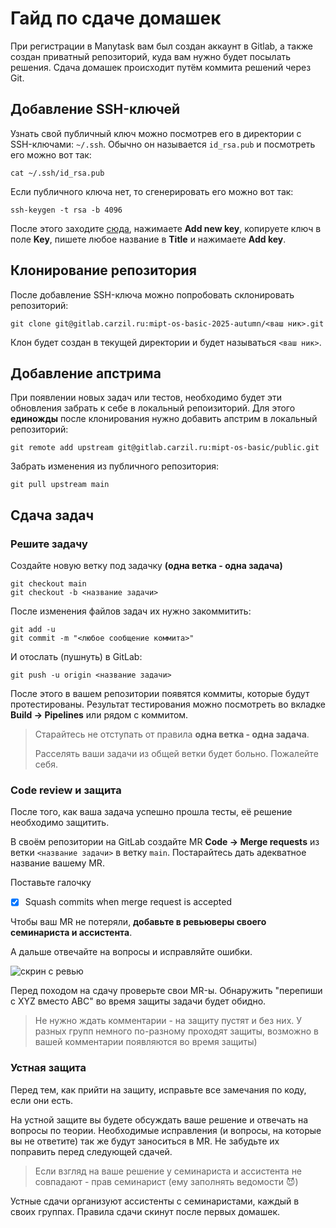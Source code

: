 # Гайд по сдаче домашек

При регистрации в Manytask вам был создан аккаунт в Gitlab, а также создан приватный репозиторий, куда вам нужно будет посылать решения. Сдача домашек происходит путём коммита решений через Git.

## Добавление SSH-ключей
Узнать свой публичный ключ можно посмотрев его в директории с SSH-ключами: `~/.ssh`. Обычно он называется `id_rsa.pub` и посмотреть его можно вот так:
```
cat ~/.ssh/id_rsa.pub
```
Если публичного ключа нет, то сгенерировать его можно вот так:
```
ssh-keygen -t rsa -b 4096
```
После этого заходите [сюда](https://gitlab.carzil.ru/-/profile/keys), нажимаете **Add new key**, копируете ключ в поле **Key**, пишете любое название в **Title** и нажимаете **Add key**.

## Клонирование репозитория
После добавление SSH-ключа можно попробовать склонировать репозиторий:
```
git clone git@gitlab.carzil.ru:mipt-os-basic-2025-autumn/<ваш ник>.git
```
Клон будет создан в текущей директории и будет называться `<ваш ник>`.

## Добавление апстрима
При появлении новых задач или тестов, необходимо будет эти обновления забрать к себе в локальный репоизиторий. Для этого **единожды** после клонирования нужно добавить апстрим в локальный репозиторий:
```
git remote add upstream git@gitlab.carzil.ru:mipt-os-basic/public.git
```
Забрать изменения из публичного репозитория:
```
git pull upstream main
```

## Сдача задач
### Решите задачу
Создайте новую ветку под задачку **(одна ветка - одна задача)**
```
git checkout main
git checkout -b <название задачи>
```

После изменения файлов задач их нужно закоммитить:
```
git add -u
git commit -m "<любое сообщение коммита>"
```

И отослать (пушнуть) в GitLab:
```
git push -u origin <название задачи>
```
После этого в вашем репозитории появятся коммиты, которые будут протестированы. Результат тестирования можно посмотреть во вкладке **Build → Pipelines** или рядом с коммитом.

> Старайтесь не отступать от правила **одна ветка - одна задача**.
> 
> Расселять ваши задачи из общей ветки будет больно. Пожалейте себя.

### Code review и защита
После того, как ваша задача успешно прошла тесты, её решение необходимо защитить.

В своём репозитории на GitLab создайте MR **Code → Merge requests** из ветки `<название задачи>` в ветку `main`.
Постарайтесь дать адекватное название вашему MR.

Поставьте галочку
- [x] Squash commits when merge request is accepted

Чтобы ваш MR не потеряли, **добавьте в ревьюверы своего семинариста и ассистента**.

А дальше отвечайте на вопросы и исправляйте ошибки.

![скрин с ревью](./review-example.png)

Перед походом на сдачу проверьте свои MR-ы.
Обнаружить "перепиши с XYZ вместо ABC" во время защиты задачи будет обидно.

> Не нужно ждать комментарии - на защиту пустят и без них.
> У разных групп немного по-разному проходят защиты, возможно в вашей комментарии
> появляются во время защиты)

### Устная защита
Перед тем, как прийти на защиту, исправьте все замечания по коду, если они есть.

На устной защите вы будете обсуждать ваше решение и отвечать на вопросы по теории.
Необходимые исправления (и вопросы, на которые вы не ответите) так же будут заноситься в MR.
Не забудьте их поправить перед следующей сдачей.

> Если взгляд на ваше решение у семинариста и ассистента не совпадают - прав семинарист
> (ему заполнять ведомости 😈)

Устные сдачи организуют ассистенты с семинаристами, каждый в своих группах.
Правила сдачи скинут после первых домашек.

